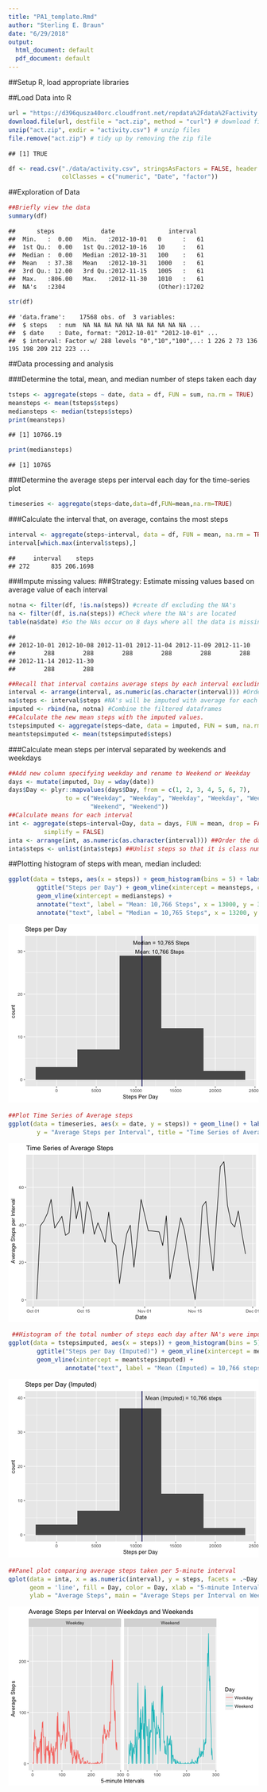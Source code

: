```yaml
---
title: "PA1_template.Rmd"
author: "Sterling E. Braun"
date: "6/29/2018"
output:
  html_document: default
  pdf_document: default
---
```



##Setup R, load appropriate libraries


##Load Data into R

```r
url = "https://d396qusza40orc.cloudfront.net/repdata%2Fdata%2Factivity.zip"
download.file(url, destfile = "act.zip", method = "curl") # download file
unzip("act.zip", exdir = "activity.csv") # unzip files
file.remove("act.zip") # tidy up by removing the zip file
```

```
## [1] TRUE
```

```r
df <- read.csv("./data/activity.csv", stringsAsFactors = FALSE, header = TRUE, 
               colClasses = c("numeric", "Date", "factor"))
```

##Exploration of Data

```r
##Briefly view the data
summary(df)
```

```
##      steps             date               interval    
##  Min.   :  0.00   Min.   :2012-10-01   0      :   61  
##  1st Qu.:  0.00   1st Qu.:2012-10-16   10     :   61  
##  Median :  0.00   Median :2012-10-31   100    :   61  
##  Mean   : 37.38   Mean   :2012-10-31   1000   :   61  
##  3rd Qu.: 12.00   3rd Qu.:2012-11-15   1005   :   61  
##  Max.   :806.00   Max.   :2012-11-30   1010   :   61  
##  NA's   :2304                          (Other):17202
```

```r
str(df)
```

```
## 'data.frame':	17568 obs. of  3 variables:
##  $ steps   : num  NA NA NA NA NA NA NA NA NA NA ...
##  $ date    : Date, format: "2012-10-01" "2012-10-01" ...
##  $ interval: Factor w/ 288 levels "0","10","100",..: 1 226 2 73 136 195 198 209 212 223 ...
```

##Data processing and analysis


###Determine the total, mean, and median number of steps taken each day

```r
tsteps <- aggregate(steps ~ date, data = df, FUN = sum, na.rm = TRUE)
meansteps <- mean(tsteps$steps)
mediansteps <- median(tsteps$steps)
print(meansteps)
```

```
## [1] 10766.19
```

```r
print(mediansteps)
```

```
## [1] 10765
```

###Determine the average steps per interval each day for the time-series plot

```r
timeseries <- aggregate(steps~date,data=df,FUN=mean,na.rm=TRUE)
```


###Calculate the interval that, on average, contains the most steps

```r
interval <- aggregate(steps~interval, data = df, FUN = mean, na.rm = TRUE)
interval[which.max(interval$steps),]
```

```
##     interval    steps
## 272      835 206.1698
```

###Impute missing values:
###Strategy: Estimate missing values based on average value of each interval

```r
notna <- filter(df, !is.na(steps)) #create df excluding the NA's
na <- filter(df, is.na(steps)) #Check where the NA's are located
table(na$date) #So the NAs occur on 8 days where all the data is missing that day
```

```
## 
## 2012-10-01 2012-10-08 2012-11-01 2012-11-04 2012-11-09 2012-11-10 
##        288        288        288        288        288        288 
## 2012-11-14 2012-11-30 
##        288        288
```

```r
##Recall that interval contains average steps by each interval excluding NA's
interval <- arrange(interval, as.numeric(as.character(interval))) #Order interval
na$steps <- interval$steps #NA's will be imputed with average for each interval
imputed <- rbind(na, notna) #Combine the filtered dataframes
##Calculate the new mean steps with the imputed values.
tstepsimputed <- aggregate(steps~date, data = imputed, FUN = sum, na.rm = FALSE)
meantstepsimputed <- mean(tstepsimputed$steps)
```

###Calculate mean steps per interval separated by weekends and weekdays

```r
##Add new column specifying weekday and rename to Weekend or Weekday
days <- mutate(imputed, Day = wday(date))
days$Day <- plyr::mapvalues(days$Day, from = c(1, 2, 3, 4, 5, 6, 7), 
                to = c("Weekday", "Weekday", "Weekday", "Weekday", "Weekday", 
                       "Weekend", "Weekend"))
##Calculate means for each interval
int <- aggregate(steps~interval+Day, data = days, FUN = mean, drop = FALSE, 
          simplify = FALSE)
inta <- arrange(int, as.numeric(as.character(interval))) ##Order the dataframe
inta$steps <- unlist(inta$steps) ##Unlist steps so that it is class numeric
```

##Plotting histogram of steps with mean, median included:

```r
ggplot(data = tsteps, aes(x = steps)) + geom_histogram(bins = 5) + labs(x = "Steps Per Day")+ 
        ggtitle("Steps per Day") + geom_vline(xintercept = meansteps, color = "blue") + 
        geom_vline(xintercept = mediansteps) + 
        annotate("text", label = "Mean: 10,766 Steps", x = 13000, y = 30) + 
        annotate("text", label = "Median = 10,765 Steps", x = 13200, y = 32)
```

![plot of chunk evtf](figure/evtf-1.png)

```r
##Plot Time Series of Average steps
ggplot(data = timeseries, aes(x = date, y = steps)) + geom_line() + labs(x = "Date",
        y = "Average Steps per Interval", title = "Time Series of Average Steps")
```

![plot of chunk evtf](figure/evtf-2.png)

```r
 ##Histogram of the total number of steps each day after NA's were imputed
ggplot(data = tstepsimputed, aes(x = steps)) + geom_histogram(bins = 5) + labs(x="Steps per Day") +
        ggtitle("Steps per Day (Imputed)") + geom_vline(xintercept = meansteps, color = "blue") + 
        geom_vline(xintercept = meantstepsimputed) + 
                annotate("text", label = "Mean (Imputed) = 10,766 steps", x = 16000, y = 40)
```

![plot of chunk evtf](figure/evtf-3.png)

```r
##Panel plot comparing average steps taken per 5-minute interval
qplot(data = inta, x = as.numeric(interval), y = steps, facets = .~Day, 
      geom = 'line', fill = Day, color = Day, xlab = "5-minute Intervals", 
      ylab = "Average Steps", main = "Average Steps per Interval on Weekdays and Weekends")
```

![plot of chunk evtf](figure/evtf-4.png)

